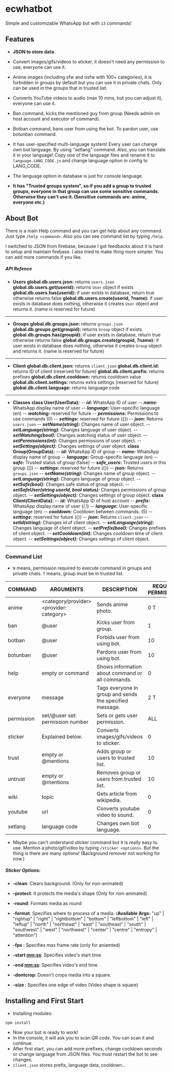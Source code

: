 
# ecwhatbot
Simple and customizable WhatsApp bot with `13` commands!

## Features

- **JSON to store data.**

- Convert images/gifs/videos to sticker, it doesn't need any permission to use, everyone can use it.

- Anime images (including sfw and nsfw with 100+ categories), it is forbidden in groups by default but you can use it in private chats. Only can be used in the groups that in trusted list.

- Converts YouTube videos to audio (max 10 mins, but you can adjust it), everyone can use it.

- Ban command, kicks the mentioned guy from group (Needs admin on host account and executor of command).
- Botban command, bans user from using the bot. To pardon user, use botunban command.
- It has user-specified multi-language system! Every user can change own bot language. By using "setlang" command. Also, you can translate it in your language! Copy one of the language files and rename it to `language.LANG_CODE.js` and change language option in config to LANG_CODE.
- The language option in database is just for console language.

- **It has "Trusted groups system", so if you add a group to trusted groups, everyone in that group can use some sensitive commands. Otherwise they can't use it. (Sensitive commands are: anime, everyone etc.)**
## About Bot

There is a main Help command and you can get help about any command. Just type `/help <command>`. Also you can see command list by typing `/help`.

I switched to JSON from firebase, because I got feedbacks about it is hard to setup and maintain firebase. I also tried to make thing more simpler. You can add more commands if you like.

##### API Refence
- **Users** 
**global.db.users.json:** returns `users.json`
**global.db.users.get(userid):** returns `User` object if exists
**global.db.users.has(userid):** if user exists in database, return true otherwise returns false
**global.db.users.create(userid, ?name):** if user exists in database does nothing, otherwise it creates `User` object and returns it. (name is reserved for future)
---
- **Groups** 
**global.db.groups.json:** returns `groups.json`
**global.db.groups.get(groupid):** returns `Group` object if exists
**global.db.groups.has(groupid):** if user exists in database, return true otherwise returns false
**global.db.groups.create(groupid, ?name):** if user exists in database does nothing, otherwise it creates `Group` object and returns it. (name is reserved for future)
---
- **Client** 
**global.db.client.json:** returns `client.json`
**global.db.client.id:** returns ID of client (reserved for future)
**global.db.client.prefix:** returns prefixes
**global.db.client.cooldown:** returns cooldown value
**global.db.client.settings:** returns extra settings (reserved for future)
**global.db.client.language:** returns language code
---
- **Classes** 
**class User(UserData):**
-- ***id:*** WhatsApp ID of user
-- ***name:*** WhatsApp display name of user
-- ***language:*** User-specific language (en)
-- ***watching:*** reserved for future
-- ***permissions:*** Permissions to use commands (0)
-- ***settings:*** reserved for future ({})
-- ***json:*** Returns `users.json`
-- ***setName(string):*** Changes name of user object.
-- ***setLanguage(string):*** Changes language of user object.
-- ***setWatching(bool):*** Changes watching status of user object.
-- ***setPermissions(int):*** Changes permissions of user object.
-- ***setSettings(object):*** Changes settings of user object.
**class Group(GroupData):**
-- ***id:*** WhatsApp ID of group
-- ***name:*** WhatsApp display name of group
-- ***language:*** Group-specific language (en)
-- ***safe:*** Trusted status of group (false)
-- ***safe_users:*** Trusted users in this group ([])
-- ***settings:*** reserved for future ({})
-- ***json:*** Returns `groups.json`
-- ***setName(string):*** Changes name of group object.
-- ***setLanguage(string):*** Changes language of group object.
-- ***setSafe(bool):*** Changes safe status of group object.
-- ***setSafeUser(string userId, bool status):*** Changes permissions of group object.
-- ***setSettings(object):*** Changes settings of group object.
**class Client(ClientData):**
-- ***id:*** WhatsApp ID of host account
-- ***prefix:*** WhatsApp display name of user (/,!)
-- ***language:*** User-specific language (en)
-- ***cooldown:*** Cooldown between commands. (5)
-- ***settings:*** reserved for future ({})
-- ***json:*** Returns `client.json`
-- ***setId(string):*** Changes id of client object.
-- ***setLanguage(string):*** Changes language of client object.
-- ***setPrefix(bool):*** Changes prefixes of client object.
-- ***setCooldown(int):*** Changes cooldown time of client object.
-- ***setSettings(object):*** Changes settings of client object.
---
### Command List
- `N` means, permission required to execute command in groups and private chats.  `T` means, group must be in trusted list.

| COMMAND | ARGUMENTS | DESCRIPTION | REQUIRED PERMISSIONS | TRIGGERS IN |
|---|---|---|---|---|
| anime | <category/provider> <provider: category> | Sends anime photo. | 0 T | private, group |
| ban | @user | Kicks user from group. | 1 | group |
| botban | @user | Forbids user from using bot. | 10 | group |
| botunban | @user | Pardons user from using bot. | 10 | group |
| help | empty or command | Shows information about command or all commands. | 0 | private, group |
| everyone | message | Tags everyone in group and sends the specified message. | 2 T | group |
| permission | set/@user set: permission number | Sets or gets user permission. | ALL | group |
| sticker | Explained below. | Converts images/gifs/videos to sticker. | 0 | private, group |
| trust | empty or @mentions | Adds group or users to trusted list. | 10 | group |
| untrust | empty or @mentions | Removes group or users from trusted list. | 10 | group |
| wiki | topic | Gets article from wikipedia. | 0 | private, group |
| youtube | url | Converts youtube video to sound. | 0 | private, group |
| setlang | language code | Changes own bot language. | 0 | private, group |

- Maybe you can't understand sticker command but it is really easy to use. Mention a photo/gif/video by typing `/sticker <options>`. But the thing is there are many options! (Background remover not working for now.)

  

##### Sticker Options:

-  **-clean**: Clears background. (Only for non-animated)

-  **-protect**: It protects the media's shape (Only for non-animated)

-  **-round**: Formats media as round

-  **-format**: Specifies where to process of a media. (__Available Args:__ "up" | "rightup" | "right" | "rightbottom" | "bottom" | "leftbottom" | "left" | "leftup" | "north" | "northeast" | "east" | "southeast" | "south" | "southwest" | "west" | "northwest" | "center" | "centre" | "entropy" | "attention")

-  **-fps <number>**: Specifies max frame rate (only for aniamted)

-  **-start <mm:ss>**: Specifies video's start time.

-  **-end <mm:ss>**: Specifies video's end time.

-  **-dontcrop**: Doesn't crops media into a square.

-  **-size <number>**: Specifies one edge of video (Video shape is square)

## Installing and First Start

- Installing modules:
```batch
npm install
```
- Now your bot is ready to work!
- In the console, it will ask you to scan QR code. You can scan it and continue.
- After first start, you can add more prefixes, change cooldown seconds or change language from JSON files. You must restart the bot to see changes.
- `client.json` stores prefix, language data, cooldown...
